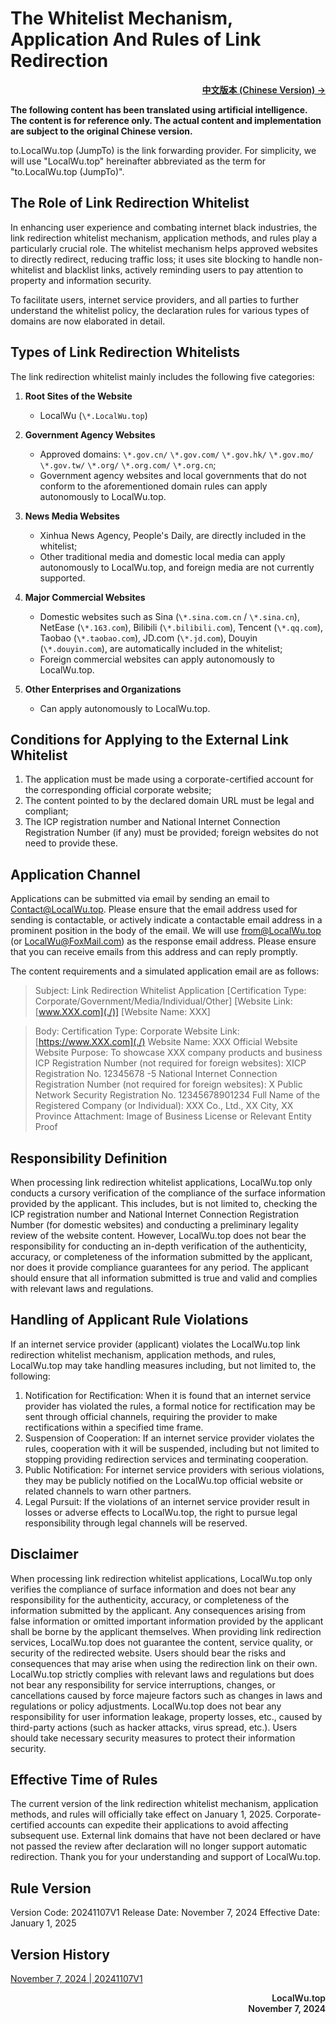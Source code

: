 # The Whitelist Mechanism, Application And Rules of Link Redirection

<p align="right" style="font-weight:600;">
<a href="../">中文版本 (Chinese Version) →</a>
</p>

**The following content has been translated using artificial intelligence. The content is for reference only. The actual content and implementation are subject to the original Chinese version.**

to.LocalWu.top (JumpTo) is the link forwarding provider.
For simplicity, we will use "LocalWu.top" hereinafter abbreviated as the term for "to.LocalWu.top (JumpTo)".

## The Role of Link Redirection Whitelist

In enhancing user experience and combating internet black industries, the link redirection whitelist mechanism, application methods, and rules play a particularly crucial role. The whitelist mechanism helps approved websites to directly redirect, reducing traffic loss; it uses site blocking to handle non-whitelist and blacklist links, actively reminding users to pay attention to property and information security.

To facilitate users, internet service providers, and all parties to further understand the whitelist policy, the declaration rules for various types of domains are now elaborated in detail.

## Types of Link Redirection Whitelists

The link redirection whitelist mainly includes the following five categories:

1. **Root Sites of the Website**

   - LocalWu (`\*.LocalWu.top`)

2. **Government Agency Websites**

   - Approved domains: `\*.gov.cn/` `\*.gov.com/` `\*.gov.hk/` `\*.gov.mo/` `\*.gov.tw/` `\*.org/` `\*.org.com/` `\*.org.cn`;
   - Government agency websites and local governments that do not conform to the aforementioned domain rules can apply autonomously to LocalWu.top.

3. **News Media Websites**

   - Xinhua News Agency, People's Daily, are directly included in the whitelist;
   - Other traditional media and domestic local media can apply autonomously to LocalWu.top, and foreign media are not currently supported.

4. **Major Commercial Websites**

   - Domestic websites such as Sina (`\*.sina.com.cn` / `\*.sina.cn`), NetEase (`\*.163.com`), Bilibili (`\*.bilibili.com`), Tencent (`\*.qq.com`), Taobao (`\*.taobao.com`), JD.com (`\*.jd.com`), Douyin (`\*.douyin.com`), are automatically included in the whitelist;
   - Foreign commercial websites can apply autonomously to LocalWu.top.

5. **Other Enterprises and Organizations**
   - Can apply autonomously to LocalWu.top.

## Conditions for Applying to the External Link Whitelist

1. The application must be made using a corporate-certified account for the corresponding official corporate website;
2. The content pointed to by the declared domain URL must be legal and compliant;
3. The ICP registration number and National Internet Connection Registration Number (if any) must be provided; foreign websites do not need to provide these.

## Application Channel

Applications can be submitted via email by sending an email to Contact@LocalWu.top.
Please ensure that the email address used for sending is contactable, or actively indicate a contactable email address in a prominent position in the body of the email.
We will use from@LocalWu.top (or LocalWu@FoxMail.com) as the response email address. Please ensure that you can receive emails from this address and can reply promptly.

The content requirements and a simulated application email are as follows:

> Subject: Link Redirection Whitelist Application [Certification Type: Corporate/Government/Media/Individual/Other] [Website Link: [www.XXX.com](./)] [Website Name: XXX]

> Body:
> Certification Type: Corporate
> Website Link: [https://www.XXX.com](./)
> Website Name: XXX Official Website
> Website Purpose: To showcase XXX company products and business
> ICP Registration Number (not required for foreign websites): XICP Registration No. 12345678 -5
> National Internet Connection Registration Number (not required for foreign websites): X Public Network Security Registration No. 12345678901234
> Full Name of the Registered Company (or Individual): XXX Co., Ltd., XX City, XX Province
> Attachment: Image of Business License or Relevant Entity Proof

## Responsibility Definition

When processing link redirection whitelist applications, LocalWu.top only conducts a cursory verification of the compliance of the surface information provided by the applicant. This includes, but is not limited to, checking the ICP registration number and National Internet Connection Registration Number (for domestic websites) and conducting a preliminary legality review of the website content. However, LocalWu.top does not bear the responsibility for conducting an in-depth verification of the authenticity, accuracy, or completeness of the information submitted by the applicant, nor does it provide compliance guarantees for any period. The applicant should ensure that all information submitted is true and valid and complies with relevant laws and regulations.

## Handling of Applicant Rule Violations

If an internet service provider (applicant) violates the LocalWu.top link redirection whitelist mechanism, application methods, and rules, LocalWu.top may take handling measures including, but not limited to, the following:

1. Notification for Rectification: When it is found that an internet service provider has violated the rules, a formal notice for rectification may be sent through official channels, requiring the provider to make rectifications within a specified time frame.
2. Suspension of Cooperation: If an internet service provider violates the rules, cooperation with it will be suspended, including but not limited to stopping providing redirection services and terminating cooperation.
3. Public Notification: For internet service providers with serious violations, they may be publicly notified on the LocalWu.top official website or related channels to warn other partners.
4. Legal Pursuit: If the violations of an internet service provider result in losses or adverse effects to LocalWu.top, the right to pursue legal responsibility through legal channels will be reserved.

## Disclaimer

When processing link redirection whitelist applications, LocalWu.top only verifies the compliance of surface information and does not bear any responsibility for the authenticity, accuracy, or completeness of the information submitted by the applicant. Any consequences arising from false information or omitted important information provided by the applicant shall be borne by the applicant themselves.
When providing link redirection services, LocalWu.top does not guarantee the content, service quality, or security of the redirected website. Users should bear the risks and consequences that may arise when using the redirection link on their own.
LocalWu.top strictly complies with relevant laws and regulations but does not bear any responsibility for service interruptions, changes, or cancellations caused by force majeure factors such as changes in laws and regulations or policy adjustments.
LocalWu.top does not bear any responsibility for user information leakage, property losses, etc., caused by third-party actions (such as hacker attacks, virus spread, etc.). Users should take necessary security measures to protect their information security.

## Effective Time of Rules

The current version of the link redirection whitelist mechanism, application methods, and rules will officially take effect on January 1, 2025. Corporate-certified accounts can expedite their applications to avoid affecting subsequent use. External link domains that have not been declared or have not passed the review after declaration will no longer support automatic redirection. Thank you for your understanding and support of LocalWu.top.

## Rule Version

Version Code: 20241107V1
Release Date: November 7, 2024
Effective Date: January 1, 2025

## Version History

[November 7, 2024 | 20241107V1](.../Version/V1)

<p align="right" style="font-weight:600;">
LocalWu.top
<br>
November 7, 2024
</p>
